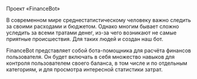 Проект «FinanceBot»

В современном мире среднестатистическому человеку важно следить за своими расходами и бюджетом. Однако многим бывает сложно уследить за всеми тратами денег, из-за чего возникают не самые приятные происшествия. Для таких людей и создан наш бот.

FinanceBot представляет собой бота-помощника для расчёта финансов пользователя. Он будет включать в себя множество навыков для контроля пользователем своего баланса, в том числе и по отдельным категориям, и для просмотра интересной статистики затрат.